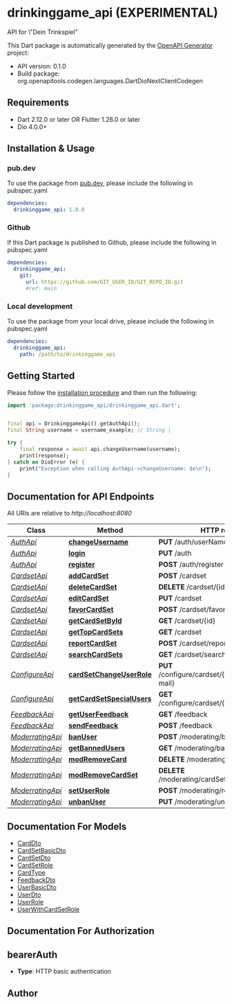 # drinkinggame_api (EXPERIMENTAL)
API for \\\"Dein Trinkspiel\"

This Dart package is automatically generated by the [OpenAPI Generator](https://openapi-generator.tech) project:

- API version: 0.1.0
- Build package: org.openapitools.codegen.languages.DartDioNextClientCodegen

## Requirements

* Dart 2.12.0 or later OR Flutter 1.26.0 or later
* Dio 4.0.0+

## Installation & Usage

### pub.dev
To use the package from [pub.dev](https://pub.dev), please include the following in pubspec.yaml
```yaml
dependencies:
  drinkinggame_api: 1.0.0
```

### Github
If this Dart package is published to Github, please include the following in pubspec.yaml
```yaml
dependencies:
  drinkinggame_api:
    git:
      url: https://github.com/GIT_USER_ID/GIT_REPO_ID.git
      #ref: main
```

### Local development
To use the package from your local drive, please include the following in pubspec.yaml
```yaml
dependencies:
  drinkinggame_api:
    path: /path/to/drinkinggame_api
```

## Getting Started

Please follow the [installation procedure](#installation--usage) and then run the following:

```dart
import 'package:drinkinggame_api/drinkinggame_api.dart';


final api = DrinkinggameApi().getAuthApi();
final String username = username_example; // String | 

try {
    final response = await api.changeUsername(username);
    print(response);
} catch on DioError (e) {
    print("Exception when calling AuthApi->changeUsername: $e\n");
}

```

## Documentation for API Endpoints

All URIs are relative to *http://localhost:8080*

Class | Method | HTTP request | Description
------------ | ------------- | ------------- | -------------
[*AuthApi*](doc\AuthApi.md) | [**changeUsername**](doc\AuthApi.md#changeusername) | **PUT** /auth/userNameChange | 
[*AuthApi*](doc\AuthApi.md) | [**login**](doc\AuthApi.md#login) | **PUT** /auth | 
[*AuthApi*](doc\AuthApi.md) | [**register**](doc\AuthApi.md#register) | **POST** /auth/register | 
[*CardsetApi*](doc\CardsetApi.md) | [**addCardSet**](doc\CardsetApi.md#addcardset) | **POST** /cardset | 
[*CardsetApi*](doc\CardsetApi.md) | [**deleteCardSet**](doc\CardsetApi.md#deletecardset) | **DELETE** /cardset/{id} | 
[*CardsetApi*](doc\CardsetApi.md) | [**editCardSet**](doc\CardsetApi.md#editcardset) | **PUT** /cardset | 
[*CardsetApi*](doc\CardsetApi.md) | [**favorCardSet**](doc\CardsetApi.md#favorcardset) | **POST** /cardset/favor/{id} | 
[*CardsetApi*](doc\CardsetApi.md) | [**getCardSetById**](doc\CardsetApi.md#getcardsetbyid) | **GET** /cardset/{id} | 
[*CardsetApi*](doc\CardsetApi.md) | [**getTopCardSets**](doc\CardsetApi.md#gettopcardsets) | **GET** /cardset | 
[*CardsetApi*](doc\CardsetApi.md) | [**reportCardSet**](doc\CardsetApi.md#reportcardset) | **POST** /cardset/report/{id} | 
[*CardsetApi*](doc\CardsetApi.md) | [**searchCardSets**](doc\CardsetApi.md#searchcardsets) | **GET** /cardset/search | 
[*ConfigureApi*](doc\ConfigureApi.md) | [**cardSetChangeUserRole**](doc\ConfigureApi.md#cardsetchangeuserrole) | **PUT** /configure/cardset/{cardSetId}/user/{e-mail} | 
[*ConfigureApi*](doc\ConfigureApi.md) | [**getCardSetSpecialUsers**](doc\ConfigureApi.md#getcardsetspecialusers) | **GET** /configure/cardset/{cardSetId}/user | 
[*FeedbackApi*](doc\FeedbackApi.md) | [**getUserFeedback**](doc\FeedbackApi.md#getuserfeedback) | **GET** /feedback | 
[*FeedbackApi*](doc\FeedbackApi.md) | [**sendFeedback**](doc\FeedbackApi.md#sendfeedback) | **POST** /feedback | 
[*ModerratingApi*](doc\ModerratingApi.md) | [**banUser**](doc\ModerratingApi.md#banuser) | **POST** /moderating/ban/{userId} | 
[*ModerratingApi*](doc\ModerratingApi.md) | [**getBannedUsers**](doc\ModerratingApi.md#getbannedusers) | **GET** /moderating/ban/ | 
[*ModerratingApi*](doc\ModerratingApi.md) | [**modRemoveCard**](doc\ModerratingApi.md#modremovecard) | **DELETE** /moderating/card/{cardId} | 
[*ModerratingApi*](doc\ModerratingApi.md) | [**modRemoveCardSet**](doc\ModerratingApi.md#modremovecardset) | **DELETE** /moderating/cardSet/{cardSetId} | 
[*ModerratingApi*](doc\ModerratingApi.md) | [**setUserRole**](doc\ModerratingApi.md#setuserrole) | **POST** /moderating/role/{e-mail} | 
[*ModerratingApi*](doc\ModerratingApi.md) | [**unbanUser**](doc\ModerratingApi.md#unbanuser) | **PUT** /moderating/unban/{userId} | 


## Documentation For Models

 - [CardDto](doc\CardDto.md)
 - [CardSetBasicDto](doc\CardSetBasicDto.md)
 - [CardSetDto](doc\CardSetDto.md)
 - [CardSetRole](doc\CardSetRole.md)
 - [CardType](doc\CardType.md)
 - [FeedbackDto](doc\FeedbackDto.md)
 - [UserBasicDto](doc\UserBasicDto.md)
 - [UserDto](doc\UserDto.md)
 - [UserRole](doc\UserRole.md)
 - [UserWithCardSetRole](doc\UserWithCardSetRole.md)


## Documentation For Authorization


## bearerAuth

- **Type**: HTTP basic authentication


## Author



